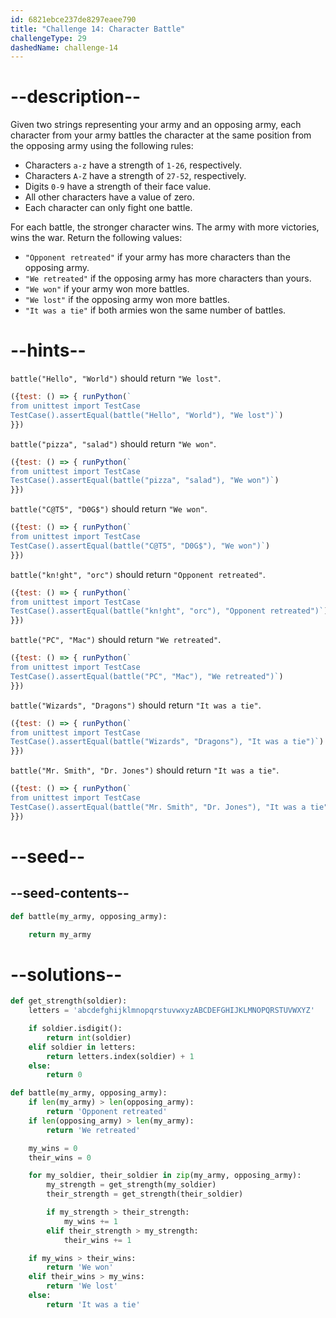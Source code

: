 ```yaml
---
id: 6821ebce237de8297eaee790
title: "Challenge 14: Character Battle"
challengeType: 29
dashedName: challenge-14
---
```


# --description--

Given two strings representing your army and an opposing army, each character from your army battles the character at the same position from the opposing army using the following rules:

- Characters `a-z` have a strength of `1-26`, respectively.
- Characters `A-Z` have a strength of `27-52`, respectively.
- Digits `0-9` have a strength of their face value.
- All other characters have a value of zero.
- Each character can only fight one battle.

For each battle, the stronger character wins. The army with more victories, wins the war. Return the following values:

- `"Opponent retreated"` if your army has more characters than the opposing army.
- `"We retreated"` if the opposing army has more characters than yours.
- `"We won"` if your army won more battles.
- `"We lost"` if the opposing army won more battles.
- `"It was a tie"` if both armies won the same number of battles.

# --hints--

`battle("Hello", "World")` should return `"We lost"`.

```js
({test: () => { runPython(`
from unittest import TestCase
TestCase().assertEqual(battle("Hello", "World"), "We lost")`)
}})
```

`battle("pizza", "salad")` should return `"We won"`.

```js
({test: () => { runPython(`
from unittest import TestCase
TestCase().assertEqual(battle("pizza", "salad"), "We won")`)
}})
```

`battle("C@T5", "D0G$")` should return `"We won"`.

```js
({test: () => { runPython(`
from unittest import TestCase
TestCase().assertEqual(battle("C@T5", "D0G$"), "We won")`)
}})
```

`battle("kn!ght", "orc")` should return `"Opponent retreated"`.

```js
({test: () => { runPython(`
from unittest import TestCase
TestCase().assertEqual(battle("kn!ght", "orc"), "Opponent retreated")`)
}})
```

`battle("PC", "Mac")` should return `"We retreated"`.

```js
({test: () => { runPython(`
from unittest import TestCase
TestCase().assertEqual(battle("PC", "Mac"), "We retreated")`)
}})
```

`battle("Wizards", "Dragons")` should return `"It was a tie"`.

```js
({test: () => { runPython(`
from unittest import TestCase
TestCase().assertEqual(battle("Wizards", "Dragons"), "It was a tie")`)
}})
```

`battle("Mr. Smith", "Dr. Jones")` should return `"It was a tie"`.

```js
({test: () => { runPython(`
from unittest import TestCase
TestCase().assertEqual(battle("Mr. Smith", "Dr. Jones"), "It was a tie")`)
}})
```

# --seed--

## --seed-contents--

```py
def battle(my_army, opposing_army):

    return my_army
```

# --solutions--

```py
def get_strength(soldier):
    letters = 'abcdefghijklmnopqrstuvwxyzABCDEFGHIJKLMNOPQRSTUVWXYZ'

    if soldier.isdigit():
        return int(soldier)
    elif soldier in letters:
        return letters.index(soldier) + 1
    else:
        return 0

def battle(my_army, opposing_army):
    if len(my_army) > len(opposing_army):
        return 'Opponent retreated'
    if len(opposing_army) > len(my_army):
        return 'We retreated'

    my_wins = 0
    their_wins = 0

    for my_soldier, their_soldier in zip(my_army, opposing_army):
        my_strength = get_strength(my_soldier)
        their_strength = get_strength(their_soldier)

        if my_strength > their_strength:
            my_wins += 1
        elif their_strength > my_strength:
            their_wins += 1

    if my_wins > their_wins:
        return 'We won'
    elif their_wins > my_wins:
        return 'We lost'
    else:
        return 'It was a tie'
```
